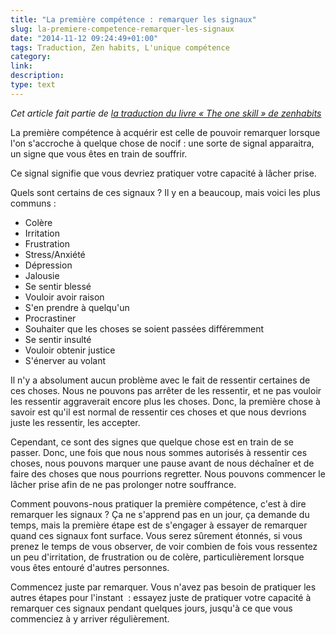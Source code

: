 ```yaml
---
title: "La première compétence : remarquer les signaux"
slug: la-premiere-competence-remarquer-les-signaux
date: "2014-11-12 09:24:49+01:00"
tags: Traduction, Zen habits, L'unique compétence
category: 
link: 
description: 
type: text
---
```


_Cet article fait partie de [la traduction du livre « The one skill » de zenhabits](/blog/traduction-du-livre-the-one-skill-de-zenhabits/)_

La première compétence à acquérir est celle de pouvoir remarquer lorsque l'on s'accroche à quelque chose de nocif : une sorte de signal apparaitra, un signe que vous êtes en train de souffrir.

Ce signal signifie que vous devriez pratiquer votre capacité à lâcher prise.
<!-- TEASER_END -->
Quels sont certains de ces signaux ? Il y en a beaucoup, mais voici les plus communs :

- Colère
- Irritation
- Frustration
- Stress/Anxiété
- Dépression
- Jalousie
- Se sentir blessé
- Vouloir avoir raison
- S'en prendre à quelqu'un
- Procrastiner
- Souhaiter que les choses se soient passées différemment
- Se sentir insulté
- Vouloir obtenir justice
- S'énerver au volant

Il n'y a absolument aucun problème avec le fait de ressentir certaines de ces choses. Nous ne pouvons pas arrêter de les ressentir, et ne pas vouloir les ressentir aggraverait encore plus les choses. Donc, la première chose à savoir est qu'il est normal de ressentir ces choses et que nous devrions juste les ressentir, les accepter.

Cependant, ce sont des signes que quelque chose est en train de se passer. Donc, une fois que nous nous sommes autorisés à ressentir ces choses, nous pouvons marquer une pause avant de nous déchaîner et de faire des choses que nous pourrions regretter. Nous pouvons commencer le lâcher prise afin de ne pas prolonger notre souffrance.

Comment pouvons-nous pratiquer la première compétence, c'est à dire remarquer les signaux ? Ça ne s'apprend pas en un jour, ça demande du temps, mais la première étape est de s'engager à essayer de remarquer quand ces signaux font surface. Vous serez sûrement étonnés, si vous prenez le temps de vous observer, de voir combien de fois vous ressentez un peu d'irritation, de frustration ou de colère, particulièrement lorsque vous êtes entouré d'autres personnes.

Commencez juste par remarquer. Vous n'avez pas besoin de pratiquer les autres étapes pour l'instant  : essayez juste de pratiquer votre capacité à remarquer ces signaux pendant quelques jours, jusqu'à ce que vous commenciez à y arriver régulièrement.
